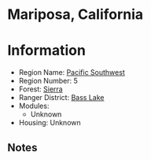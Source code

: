
Mariposa, California
====================
  
# Information  
* Region Name: [Pacific Southwest]()  
* Region Number: 5  
* Forest: [Sierra](http://www.fs.usda.gov/sierra/)  
* Ranger District: [Bass Lake]()  
* Modules:  
  - Unknown  
* Housing: Unknown  
  
## Notes

